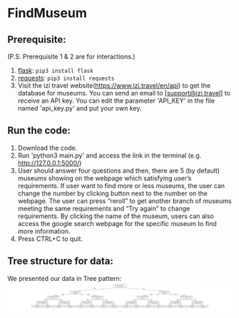 # FindMuseum

## Prerequisite:
(P.S. Prerequisite 1 & 2 are for interactions.)
1. [flask](https://flask.palletsprojects.com/en/2.2.x/): `pip3 install flask`
2. [requests](https://requests.readthedocs.io/en/latest/): `pip3 install requests`
3. Visit the izi travel website(https://www.izi.travel/en/api) to get the database for museums. You can send an email to [support@izi.travel] to receive an API key. You can edit the parameter 'API_KEY' in the file named 'api_key.py' and put your own key.

## Run the code:
1. Download the code.
2. Run 'python3 main.py' and access the link in the terminal (e.g. http://127.0.0.1:5000/)
3. User should answer four questions and then, there are 5 (by default) museums showing on the webpage which satisfying user’s requirements. If user want to find more or less museums, the user can change the number by clicking button next to the number on the webpage. The user can press “reroll” to get another branch of museums meeting the same requirements and “Try again” to change requirements. By clicking the name of the museum, users can also access the google search webpage for the specific museum to find more information.
4. Press CTRL+C to quit.

## Tree structure for data:
We presented our data in Tree pattern:
![Tree structure](./1.jpg)
